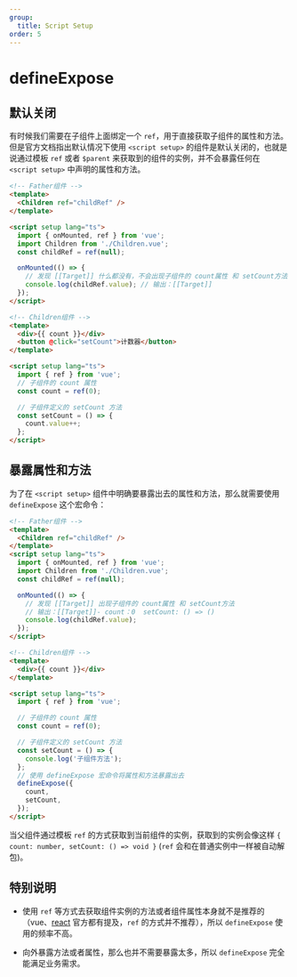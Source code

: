 ```yaml
---
group:
  title: Script Setup
order: 5
---
```


<BackTop></BackTop>

# defineExpose

## 默认关闭

有时候我们需要在子组件上面绑定一个 `ref`，用于直接获取子组件的属性和方法。但是官方文档指出默认情况下使用 `<script setup>` 的组件是默认关闭的，也就是说通过模板 `ref` 或者 `$parent` 来获取到的组件的实例，并不会暴露任何在 `<script setup>` 中声明的属性和方法。

```html
<!-- Father组件 -->
<template>
  <Children ref="childRef" />
</template>

<script setup lang="ts">
  import { onMounted, ref } from 'vue';
  import Children from './Children.vue';
  const childRef = ref(null);

  onMounted(() => {
    // 发现 [[Target]] 什么都没有，不会出现子组件的 count属性 和 setCount方法
    console.log(childRef.value); // 输出：[[Target]]
  });
</script>
```

```html
<!-- Children组件 -->
<template>
  <div>{{ count }}</div>
  <button @click="setCount">计数器</button>
</template>

<script setup lang="ts">
  import { ref } from 'vue';
  // 子组件的 count 属性
  const count = ref(0);

  // 子组件定义的 setCount 方法
  const setCount = () => {
    count.value++;
  };
</script>
```

## 暴露属性和方法

为了在 `<script setup>` 组件中明确要暴露出去的属性和方法，那么就需要使用 `defineExpose` 这个宏命令：

```html
<!-- Father组件 -->
<template>
  <Children ref="childRef" />
</template>
<script setup lang="ts">
  import { onMounted, ref } from 'vue';
  import Children from './Children.vue';
  const childRef = ref(null);

  onMounted(() => {
    // 发现 [[Target]] 出现子组件的 count属性 和 setCount方法
    // 输出：[[Target]]- count：0  setCount: () => ()
    console.log(childRef.value);
  });
</script>
```

```html
<!-- Children组件 -->
<template>
  <div>{{ count }}</div>
</template>

<script setup lang="ts">
  import { ref } from 'vue';

  // 子组件的 count 属性
  const count = ref(0);

  // 子组件定义的 setCount 方法
  const setCount = () => {
    console.log('子组件方法');
  };
  // 使用 defineExpose 宏命令将属性和方法暴露出去
  defineExpose({
    count,
    setCount,
  });
</script>
```

当父组件通过模板 `ref` 的方式获取到当前组件的实例，获取到的实例会像这样 `{ count: number, setCount: () => void }` (`ref` 会和在普通实例中一样被自动解包)。

## 特别说明

- 使用 `ref` 等方式去获取组件实例的方法或者组件属性本身就不是推荐的（vue、[react](/react/ref_dom#创建refs) 官方都有提及，`ref` 的方式并不推荐），所以 `defineExpose` 使用的频率不高。

- 向外暴露方法或者属性，那么也并不需要暴露太多，所以 `defineExpose` 完全能满足业务需求。

